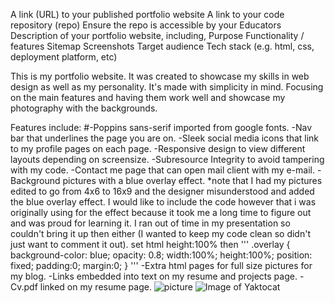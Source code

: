 A link (URL) to your published portfolio website
A link to your code repository (repo)
Ensure the repo is accessible by your Educators
Description of your portfolio website, including,
Purpose
Functionality / features
Sitemap
Screenshots
Target audience
Tech stack (e.g. html, css, deployment platform, etc)


This is my portfolio website. 
It was created to showcase my skills in web design as well as my personality.
It's made with simplicity in mind. Focusing on the main features and having them work well and showcase my photography with the backgrounds.

Features include:
#-Poppins sans-serif imported from google fonts.
-Nav bar that underlines the page you are on.
-Sleek social media icons that link to my profile pages on each page.
-Responsive design to view different layouts depending on screensize.
-Subresource Integrity to avoid tampering with my code.
-Contact me page that can open mail client with my e-mail.
-Background pictures with a blue overlay effect.
    *note that I had my pictures edited to go from 4x6 to 16x9 and the designer misunderstood and added the blue overlay effect.
    I would like to include the code however that i was originally using for the effect because it took me a long time to figure out and was proud for learning it.
    I ran out of time in my presentation so couldn't bring it up then either (I wanted to keep my code clean so didn't just want to comment it out).
    set html height:100% then
   '''
    .overlay {
    background-color: blue;
    opacity: 0.8;
    width:100%;
    height:100%;
    position: fixed;
    padding:0;
    margin:0;
    }
    '''
-Extra html pages for full size pictures for my blog.
-Links embedded into text on my resume and projects page.
-Cv.pdf linked on my resume page.
![picture](../1.jpg)
![Image of Yaktocat](https://octodex.github.com/images/yaktocat.png)
